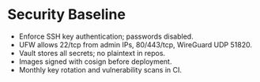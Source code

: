 <!-- FILE: /SECURITY_BASELINE.md -->
# Security Baseline

- Enforce SSH key authentication; passwords disabled.
- UFW allows 22/tcp from admin IPs, 80/443/tcp, WireGuard UDP 51820.
- Vault stores all secrets; no plaintext in repos.
- Images signed with cosign before deployment.
- Monthly key rotation and vulnerability scans in CI.
